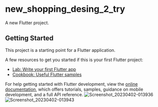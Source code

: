 # new_shopping_desing_2_try

A new Flutter project.

## Getting Started

This project is a starting point for a Flutter application.

A few resources to get you started if this is your first Flutter project:

- [Lab: Write your first Flutter app](https://docs.flutter.dev/get-started/codelab)
- [Cookbook: Useful Flutter samples](https://docs.flutter.dev/cookbook)

For help getting started with Flutter development, view the
[online documentation](https://docs.flutter.dev/), which offers tutorials,
samples, guidance on mobile development, and a full API reference.
![Screenshot_20230402-013936](https://user-images.githubusercontent.com/120459952/229336482-757b72b7-1a72-4698-9452-23bb6ba57001.jpg)
![Screenshot_20230402-013943](https://user-images.githubusercontent.com/120459952/229336520-d2a95761-6153-4de4-b49b-21cfd382f272.jpg)
